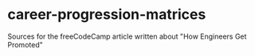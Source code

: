 # career-progression-matrices

Sources for the freeCodeCamp article written about "How Engineers Get Promoted"

